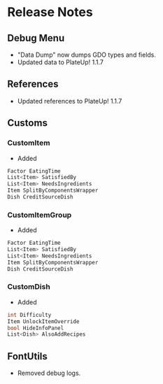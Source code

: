 # Release Notes

## Debug Menu

* "Data Dump" now dumps GDO types and fields.
* Updated data to PlateUp! 1.1.7

## References

* Updated references to PlateUp! 1.1.7

## Customs

### CustomItem

+ Added
```cs
Factor EatingTime
List<Item> SatisfiedBy
List<Item> NeedsIngredients
Item SplitByComponentsWrapper
Dish CreditSourceDish
```

### CustomItemGroup

+ Added
```cs
Factor EatingTime
List<Item> SatisfiedBy
List<Item> NeedsIngredients
Item SplitByComponentsWrapper
Dish CreditSourceDish
```

### CustomDish

+ Added
```cs
int Difficulty
Item UnlockItemOverride
bool HideInfoPanel
List<Dish> AlsoAddRecipes
```

## FontUtils

- Removed debug logs.

